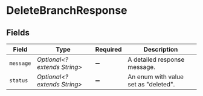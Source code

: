 # DeleteBranchResponse


## Fields

| Field                                | Type                                 | Required                             | Description                          |
| ------------------------------------ | ------------------------------------ | ------------------------------------ | ------------------------------------ |
| `message`                            | *Optional<? extends String>*         | :heavy_minus_sign:                   | A detailed response message.         |
| `status`                             | *Optional<? extends String>*         | :heavy_minus_sign:                   | An enum with value set as "deleted". |